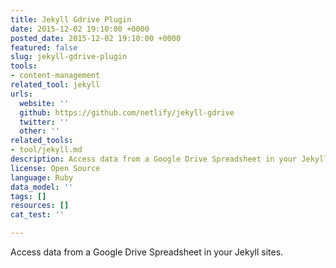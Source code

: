 ```yaml
---
title: Jekyll Gdrive Plugin
date: 2015-12-02 19:10:00 +0000
posted_date: 2015-12-02 19:10:00 +0000
featured: false
slug: jekyll-gdrive-plugin
tools:
- content-management
related_tool: jekyll
urls:
  website: ''
  github: https://github.com/netlify/jekyll-gdrive
  twitter: ''
  other: ''
related_tools:
- tool/jekyll.md
description: Access data from a Google Drive Spreadsheet in your Jekyll sites
license: Open Source
language: Ruby
data_model: ''
tags: []
resources: []
cat_test: ''

---
```

Access data from a Google Drive Spreadsheet in your Jekyll sites.